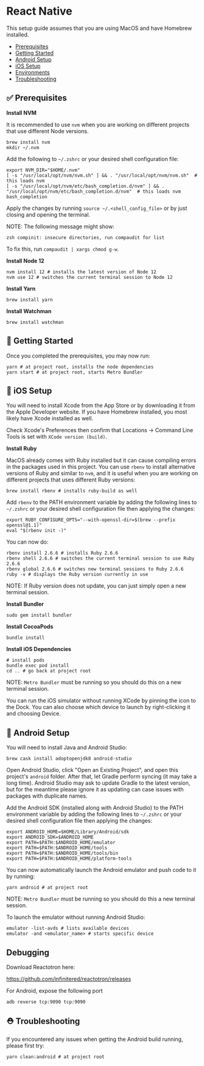 # React Native

This setup guide assumes that you are using MacOS and have Homebrew installed.

- [Prerequisites](#-prerequisites)
- [Getting Started](#-getting-started)
- [Android Setup](#-android-setup)
- [iOS Setup](#-ios-setup)
- [Environments](#-environments)
- [Troubleshooting](#-troubleshooting)

## ✅ Prerequisites

**Install NVM**

It is recommended to use `nvm` when you are working on different projects that use different Node versions.

```shell
brew install nvm
mkdir ~/.nvm
```

Add the following to `~/.zshrc` or your desired shell configuration file:

```shell
export NVM_DIR="$HOME/.nvm"
[ -s "/usr/local/opt/nvm/nvm.sh" ] && . "/usr/local/opt/nvm/nvm.sh"  # this loads nvm
[ -s "/usr/local/opt/nvm/etc/bash_completion.d/nvm" ] && . "/usr/local/opt/nvm/etc/bash_completion.d/nvm"  # this loads nvm bash_completion
```

Apply the changes by running `source ~/.<shell_config_file>` or by just closing and opening the terminal.

NOTE: The following message might show:

```
zsh compinit: insecure directories, run compaudit for list
```

To fix this, run `compaudit | xargs chmod g-w`.

**Install Node 12**

```shell
nvm install 12 # installs the latest version of Node 12
nvm use 12 # switches the current terminal session to Node 12
```

**Install Yarn**

```shell
brew install yarn
```

**Install Watchman**

```
brew install watchman
```

## 🎉 Getting Started

Once you completed the prerequisites, you may now run:

```shell
yarn # at project root, installs the node dependencies
yarn start # at project root, starts Metro Bundler
```

## 📱 iOS Setup

You will need to install Xcode from the App Store or by downloading it from the Apple Developer website. If you have Homebrew installed, you most likely have Xcode installed as well.

Check Xcode's Preferences then confirm that Locations -> Command Line Tools is set with `XCode version (build)`.

**Install Ruby**

MacOS already comes with Ruby installed but it can cause compiling errors in the packages used in this project. You can use `rbenv` to install alternative versions of Ruby and similar to `nvm`, and it is useful when you are working on different projects that uses different Ruby versions:

```shell
brew install rbenv # installs ruby-build as well
```

Add `rbenv` to the PATH environment variable by adding the following lines to `~/.zshrc` or your desired shell configuration file then applying the changes:

```shell
export RUBY_CONFIGURE_OPTS="--with-openssl-dir=$(brew --prefix openssl@1.1)"
eval "$(rbenv init -)"
```

You can now do:

```shell
rbenv install 2.6.6 # installs Ruby 2.6.6
rbenv shell 2.6.6 # switches the current terminal session to use Ruby 2.6.6
rbenv global 2.6.6 # switches new terminal sessions to Ruby 2.6.6
ruby -v # displays the Ruby version currently in use
```

NOTE: If Ruby version does not update, you can just simply open a new terminal session.

**Install Bundler**

```shell
sudo gem install bundler
```

**Install CocoaPods**

```shell
bundle install
```

**Install iOS Dependencies**

```shell
# install pods
bundle exec pod install
cd .. # go back at project root
```

NOTE: `Metro Bundler` must be running so you should do this on a new terminal session.

You can run the iOS simulator without running XCode by pinning the icon to the Dock. You can also choose which device to launch by right-clicking it and choosing Device.

## 🤖 Android Setup

You will need to install Java and Android Studio:

```shell
brew cask install adoptopenjdk8 android-studio
```

Open Android Studio, click "Open an Existing Project", and open this project's `android` folder. After that, let Gradle perform syncing (it may take a long time). Android Studio may ask to update Gradle to the latest version, but for the meantime please ignore it as updating can case issues with packages with duplicate names.

Add the Android SDK (installed along with Android Studio) to the PATH environment variable by adding the following lines to `~/.zshrc` or your desired shell configuration file then applying the changes:

```shell
export ANDROID_HOME=$HOME/Library/Android/sdk
export ANDROID_SDK=$ANDROID_HOME
export PATH=$PATH:$ANDROID_HOME/emulator
export PATH=$PATH:$ANDROID_HOME/tools
export PATH=$PATH:$ANDROID_HOME/tools/bin
export PATH=$PATH:$ANDROID_HOME/platform-tools
```

You can now automatically launch the Android emulator and push code to it by running:

```shell
yarn android # at project root
```

NOTE: `Metro Bundler` must be running so you should do this a new terminal session.

To launch the emulator without running Android Studio:

```shell
emulator -list-avds # lists available devices
emulator -and <emulator_name> # starts specific device
```

## Debugging

Download Reactotron here:

https://github.com/infinitered/reactotron/releases

For Android, expose the following port

```shell
adb reverse tcp:9090 tcp:9090
```

## ⛑ Troubleshooting

If you encountered any issues when getting the Android build running, please first try:

```shell
yarn clean:android # at project root
```
